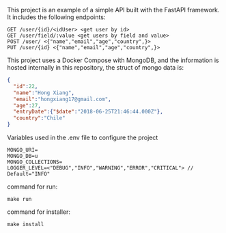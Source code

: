 This project is an example of a simple API built with the FastAPI framework. It includes the following endpoints:

 ```
GET /user/{id}/<idUser> <get user by id>
GET /user/field/:value <get users by field and value>
POST /user/ <{"name","email","age","country",}>
PUT /user/{id} <{"name","email","age","country",}>
```

This project uses a Docker Compose with MongoDB, and the information is hosted internally in this repository, the struct of mongo data is:

```json
{
  "id":22,
  "name":"Hong Xiang",
  "email":"hongxiang17@gmail.com",
  "age":27,
  "entryDate":{"$date":"2018-06-25T21:46:44.000Z"},
  "country":"Chile"
}
 ```

Variables used in the .env file to configure the project
 ```
MONGO_URI=
MONGO_DB=u
MONGO_COLLECTIONS=
LOGGER_LEVEL=<"DEBUG","INFO","WARNING","ERROR","CRITICAL"> // Default="INFO"
 ```

command for run:
```
make run
```

command for installer:
 ```
 make install
 ```